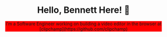 <h1 align="center">Hello, Bennett Here! 👋</h1>

<p align="center" style="background: red">
I'm a Software Engineer working on building a video editor in the browser at [clipchamp](https://github.com/clipchamp)
</p>

<!--
**bennetthardwick/bennetthardwick** is a ✨ _special_ ✨ repository because its `README.md` (this file) appears on your GitHub profile.

Here are some ideas to get you started:

- 🔭 I’m currently working on ...
- 🌱 I’m currently learning ...
- 👯 I’m looking to collaborate on ...
- 🤔 I’m looking for help with ...
- 💬 Ask me about ...
- 📫 How to reach me: ...
- 😄 Pronouns: ...
- ⚡ Fun fact: ...
-->
